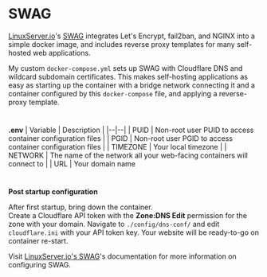 # SWAG
[LinuxServer.io](https://www.linuxserver.io/)'s [SWAG](https://hub.docker.com/r/linuxserver/swag) integrates Let's Encrypt, fail2ban, and NGINX into a simple docker image, and includes reverse proxy templates for many self-hosted web applications. 

My custom `docker-compose.yml` sets up SWAG with Cloudflare DNS and wildcard subdomain certificates. This makes self-hosting applications as easy as starting up the container with a bridge network connecting it and a container configured by this `docker-compose` file, and applying a reverse-proxy template.

#
**.env**
| Variable | Description |
|--|--|
| PUID | Non-root user PUID to access container configuration files |
| PGID | Non-root user PGID to access container configuration files |
| TIMEZONE | Your local timezone |
| NETWORK | The name of the network all your web-facing containers will connect to |
| URL | Your domain name

#
**Post startup configuration**

After first startup, bring down the container.  
Create a Cloudflare API token with the **Zone:DNS Edit** permission for the zone with your domain. 
Navigate to `./config/dns-conf/` and edit `cloudflare.ini` with your API token key.
Your website will be ready-to-go on container re-start.

Visit [LinuxServer.io's SWAG](https://docs.linuxserver.io/general/swag)'s documentation for more information on configuring SWAG.

